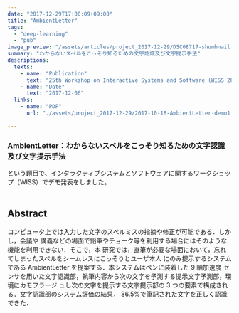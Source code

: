 ```yaml
---
date: "2017-12-29T17:00:09+09:00"
title: "AmbientLetter"
tags:
  - "deep-learning"
  - "pub"
image_preview: "/assets/articles/project_2017-12-29/DSC08717-shumbnail.JPG"
summary: "わからないスペルをこっそり知るための文字認識及び文字提示手法"
descriptions:
  texts:
    - name: "Publication"
      text: "25th Workshop on Interactive Systems and Software (WISS 2017)"
    - name: "Date"
      text: "2017-12-06"
  links:
    - name: "PDF"
      url: "./assets/project_2017-12-29/2017-10-18-AmbientLetter-demo1.pdf"

---
```


### AmbientLetter：わからないスペルをこっそり知るための文字認識及び文字提示手法  

という題目で、インタラクティブシステムとソフトウェアに関するワークショップ（WISS）でデモ発表をしました。  
  　  

## Abstract

コンピュータ上では入力した文字のスペルミスの指摘や修正が可能である．しかし，会議や
講義などの場面で鉛筆やチョーク等を利用する場合にはそのような機能を利用できない．そこで，本
研究では，直筆が必要な場面において，忘れてしまったスペルをシームレスにこっそりとユーザ本人
にのみ提示するシステムである AmbientLetter を提案する．本システムはペンに装着した 9 軸加速度
センサを用いた文字認識部，執筆内容から次の文字を予測する提示文字予測部，環境にカモフラージ
ュし次の文字を提示する文字提示部の 3 つの要素で構成される．文字認識部のシステム評価の結果，
86.5%で筆記された文字を正しく認識できた．